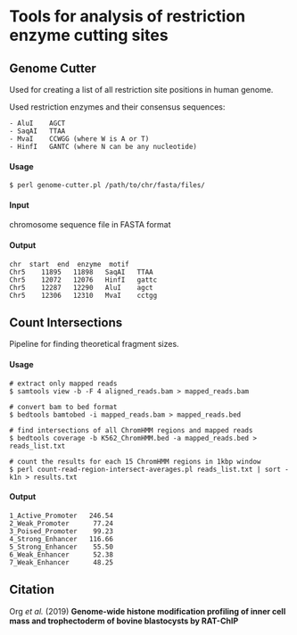# Tools for analysis of restriction enzyme cutting sites

## Genome Cutter

Used for creating a list of all restriction site positions in human genome.

Used restriction enzymes and their consensus sequences:
```
- AluI    AGCT                                         
- SaqAI   TTAA 
- MvaI    CCWGG (where W is A or T)
- HinfI   GANTC (where N can be any nucleotide)
```

#### Usage
```shell
$ perl genome-cutter.pl /path/to/chr/fasta/files/
```

#### Input        
chromosome sequence file in FASTA format

#### Output
```
chr  start  end  enzyme  motif
Chr5	11895	11898	SaqAI	TTAA
Chr5	12072	12076	HinfI	gattc
Chr5	12287	12290	AluI	agct
Chr5	12306	12310	MvaI	cctgg
```

## Count Intersections

Pipeline for finding theoretical fragment sizes.

#### Usage
```
# extract only mapped reads
$ samtools view -b -F 4 aligned_reads.bam > mapped_reads.bam

# convert bam to bed format
$ bedtools bamtobed -i mapped_reads.bam > mapped_reads.bed

# find intersections of all ChromHMM regions and mapped reads
$ bedtools coverage -b K562_ChromHMM.bed -a mapped_reads.bed > reads_list.txt

# count the results for each 15 ChromHMM regions in 1kbp window
$ perl count-read-region-intersect-averages.pl reads_list.txt | sort -k1n > results.txt
```

#### Output
```
1_Active_Promoter   246.54
2_Weak_Promoter      77.24
3_Poised_Promoter    99.23
4_Strong_Enhancer   116.66
5_Strong_Enhancer    55.50
6_Weak_Enhancer      52.38
7_Weak_Enhancer      48.25
```

## Citation
Org *et al.* (2019) **Genome-wide histone modification profiling of inner cell mass and trophectoderm of bovine blastocysts by RAT-ChIP**

